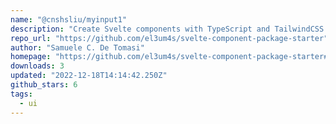 ```yaml
---
name: "@cnshsliu/myinput1"
description: "Create Svelte components with TypeScript and TailwindCSS."
repo_url: "https://github.com/el3um4s/svelte-component-package-starter"
author: "Samuele C. De Tomasi"
homepage: "https://github.com/el3um4s/svelte-component-package-starter#readme"
downloads: 3
updated: "2022-12-18T14:14:42.250Z"
github_stars: 6
tags: 
  - ui
---
```

